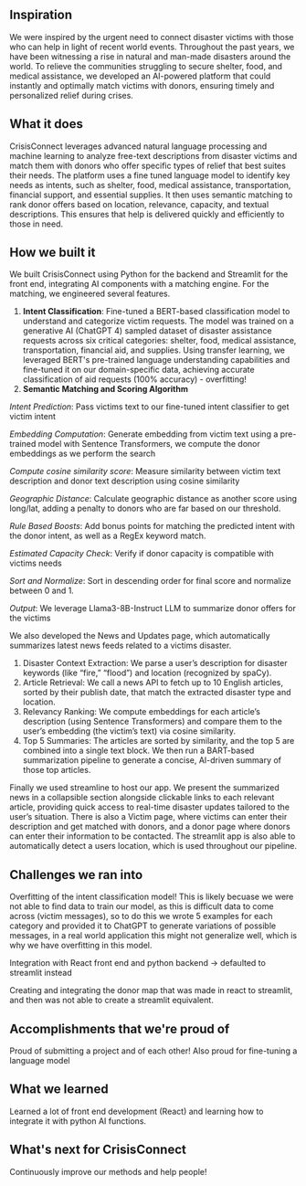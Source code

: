 ## Inspiration
We were inspired by the urgent need to connect disaster victims with those who can help in light of recent world events. Throughout the past years, we have been witnessing a rise in natural and man-made disasters around the world. To relieve the communities struggling to secure shelter, food, and medical assistance, we developed an AI-powered platform that could instantly and optimally match victims with donors, ensuring timely and personalized relief during crises.

## What it does
CrisisConnect leverages advanced natural language processing and machine learning to analyze free-text descriptions from disaster victims and match them with donors who offer specific types of relief that best suites their needs. The platform uses a fine tuned language model to identify key needs as intents, such as shelter, food, medical assistance, transportation, financial support, and essential supplies. It then uses semantic matching to rank donor offers based on location, relevance, capacity, and textual descriptions. This ensures that help is delivered quickly and efficiently to those in need.

## How we built it
We built CrisisConnect using Python for the backend and Streamlit for the front end, integrating AI components with a matching engine. For the matching, we engineered several features. 
1. **Intent Classification**: 
Fine-tuned a BERT-based classification model to understand and categorize victim requests. The model was trained on a generative AI (ChatGPT 4) sampled dataset of disaster assistance requests across six critical categories: shelter, food, medical assistance, transportation, financial aid, and supplies. Using transfer learning, we leveraged BERT's pre-trained language understanding capabilities and fine-tuned it on our domain-specific data, achieving accurate classification of aid requests (100% accuracy) - overfitting!
2. **Semantic Matching and Scoring Algorithm**

*Intent Prediction*: Pass victims text to our fine-tuned intent classifier to get victim intent

*Embedding Computation*: Generate embedding from victim text using a pre-trained model with Sentence Transformers, we compute the donor embeddings as we perform the search

*Compute cosine similarity score*: Measure similarity between victim text description and donor text description using cosine similarity

*Geographic Distance*: Calculate geographic distance as another score using long/lat, adding a penalty to donors who are far based on our threshold. 

*Rule Based Boosts*: Add bonus points for matching the predicted intent with the donor intent, as well as a RegEx keyword match.

*Estimated Capacity Check*: Verify if donor capacity is compatible with victims needs 

*Sort and Normalize*: Sort in descending order for final score and normalize between 0 and 1. 

*Output*: We leverage Llama3-8B-Instruct LLM to summarize donor offers for the victims
 
We also developed the News and Updates page, which automatically summarizes latest news feeds related to a victims disaster. 
1. Disaster Context Extraction: We parse a user’s description for disaster keywords (like “fire,” “flood”) and location (recognized by spaCy).
2. Article Retrieval: We call a news API to fetch up to 10 English articles, sorted by their publish date, that match the extracted disaster type and location.
3. Relevancy Ranking: We compute embeddings for each article’s description (using Sentence Transformers) and compare them to the user’s embedding (the victim’s text) via cosine similarity.
4. Top 5 Summaries: The articles are sorted by similarity, and the top 5 are combined into a single text block. We then run a BART-based summarization pipeline to generate a concise, AI-driven summary of those top articles.

Finally we used streamline to host our app.  We present the summarized news in a collapsible section alongside clickable links to each relevant article, providing quick access to real-time disaster updates tailored to the user’s situation. There is also a Victim page, where victims can enter their description and get matched with donors, and a donor page where donors can enter their information to be contacted. The streamlit app is also able to automatically detect a users location, which is used throughout our pipeline. 

## Challenges we ran into
Overfitting of the intent classification model! This is likely becuase we were not able to find data to train our model, as this is difficult data to come across (victim messages), so to do this we wrote 5 examples for each category and provided it to ChatGPT to generate variations of possible messages, in a real world application this might not generalize well, which is why we have overfitting in this model.

Integration with React front end and python backend -> defaulted to streamlit instead

Creating and integrating the donor map that was made in react to streamlit, and then was not able to create a streamlit equivalent.
 
## Accomplishments that we're proud of
Proud of submitting a project and of each other! Also proud for fine-tuning a language model

## What we learned
Learned a lot of front end development (React) and learning how to integrate it with python AI functions.

## What's next for CrisisConnect
Continuously improve our methods and help people!
